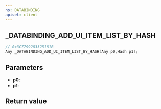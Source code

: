 ```yaml
---
ns: DATABINDING
apiset: client
---
```

## _DATABINDING_ADD_UI_ITEM_LIST_BY_HASH

```c
// 0x3C7799283325181B
Any _DATABINDING_ADD_UI_ITEM_LIST_BY_HASH(Any p0,Hash p1);
```


## Parameters
* **p0**:
* **p1**:

## Return value


